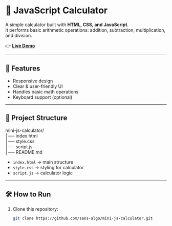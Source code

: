 # 🧮 JavaScript Calculator

A simple calculator built with **HTML, CSS, and JavaScript**.  
It performs basic arithmetic operations: addition, subtraction, multiplication, and division.

👉 **[Live Demo](https://your-username.github.io/mini-js-calculator/)**

---

## 🚀 Features
- Responsive design
- Clear & user-friendly UI
- Handles basic math operations
- Keyboard support (optional)

---

## 📂 Project Structure
mini-js-calculator/<br>
│── index.html<br>
│── style.css<br>
│── script.js<br>
│── README.md<br>



- `index.html` → main structure  
- `style.css` → styling for calculator  
- `script.js` → calculator logic  

---

## 🛠️ How to Run
1. Clone this repository:
   ```bash
   git clone https://github.com/sans-algo/mini-js-calculator.git
